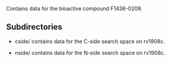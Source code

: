 Contains data for the bioactive compound F1436-0209.

## Subdirectories

- cside/ contains data for the C-side search space on rv1908c.

- nside/ contains data for the N-side search space on rv1908c.

